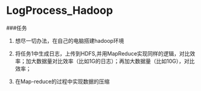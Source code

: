 # LogProcess_Hadoop
###任务

1. 想尽一切办法，在自己的电脑搭建hadoop环境

2. 将任务1中生成日志，上传到HDFS,并用MapReduce实现同样的逻辑，对比效率；加大数据量对比效率（比如1G的日志）；再加大数据量（比如10G），对比效率；

3. 在Map-reduce的过程中实现数据的压缩
